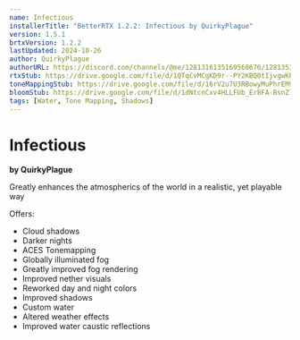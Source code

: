 ```yaml
---
name: Infectious
installerTitle: "BetterRTX 1.2.2: Infectious by QuirkyPlague"
version: 1.5.1
brtxVersion: 1.2.2
lastUpdated: 2024-10-26
author: QuirkyPlague
authorURL: https://discord.com/channels/@me/1281316135169560676/1281353931338940471
rtxStub: https://drive.google.com/file/d/1QTqCvMCgKD9r--PY2KBQ0tIjvgwKPTKD/view?usp=drive_link
toneMappingStub: https://drive.google.com/file/d/16rV2u7U3RBowyMuPhrEM9Bo7Ux928ir1/view?usp=drive_link
bloomStub: https://drive.google.com/file/d/1dNtcnCxv4HLLFUb_Er8FA-BsnZlpSIqL/view?usp=sharing
tags: [Water, Tone Mapping, Shadows]
---
```

# Infectious
**by QuirkyPlague**

Greatly enhances the atmospherics of the world in a realistic, yet playable way

Offers:

- Cloud shadows
- Darker nights
- ACES Tonemapping
- Globally illuminated fog
- Greatly improved fog rendering 
- Improved nether visuals
- Reworked day and night colors
- Improved shadows
- Custom water
- Altered weather effects
- Improved water caustic reflections
